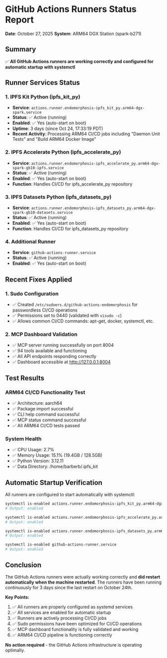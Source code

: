 # GitHub Actions Runners Status Report

**Date**: October 27, 2025
**System**: ARM64 DGX Station (spark-b271)

## Summary

✅ **All GitHub Actions runners are working correctly and configured for automatic startup with systemctl**

## Runner Services Status

### 1. IPFS Kit Python (ipfs_kit_py)
- **Service**: `actions.runner.endomorphosis-ipfs_kit_py.arm64-dgx-spark.service`
- **Status**: ✅ Active (running)
- **Enabled**: ✅ Yes (auto-start on boot)
- **Uptime**: 3 days (since Oct 24, 17:33:19 PDT)
- **Recent Activity**: Processing ARM64 CI/CD jobs including "Daemon Unit Tests" and "Build ARM64 Docker Image"

### 2. IPFS Accelerate Python (ipfs_accelerate_py)
- **Service**: `actions.runner.endomorphosis-ipfs_accelerate_py.arm64-dgx-spark-gb10-ipfs.service`
- **Status**: ✅ Active (running)
- **Enabled**: ✅ Yes (auto-start on boot)
- **Function**: Handles CI/CD for ipfs_accelerate_py repository

### 3. IPFS Datasets Python (ipfs_datasets_py)
- **Service**: `actions.runner.endomorphosis-ipfs_datasets_py.arm64-dgx-spark-gb10-datasets.service`
- **Status**: ✅ Active (running)
- **Enabled**: ✅ Yes (auto-start on boot)
- **Function**: Handles CI/CD for ipfs_datasets_py repository

### 4. Additional Runner
- **Service**: `github-actions-runner.service`
- **Status**: ✅ Active (running)
- **Enabled**: ✅ Yes (auto-start on boot)

## Recent Fixes Applied

### 1. Sudo Configuration
- ✅ Created `/etc/sudoers.d/github-actions-endomorphosis` for passwordless CI/CD operations
- ✅ Permissions set to 0440 (validated with `visudo -c`)
- ✅ Allows common CI/CD commands: apt-get, docker, systemctl, etc.

### 2. MCP Dashboard Validation
- ✅ MCP server running successfully on port 8004
- ✅ 94 tools available and functioning
- ✅ All API endpoints responding correctly
- ✅ Dashboard accessible at http://127.0.0.1:8004

## Test Results

### ARM64 CI/CD Functionality Test
- ✅ Architecture: aarch64
- ✅ Package import successful
- ✅ CLI help command successful  
- ✅ MCP status command successful
- ✅ All ARM64 CI/CD tests passed

### System Health
- ✅ CPU Usage: 2.7%
- ✅ Memory Usage: 15.1% (19.4GB / 128.5GB)
- ✅ Python Version: 3.12.11
- ✅ Data Directory: /home/barberb/.ipfs_kit

## Automatic Startup Verification

All runners are configured to start automatically with systemctl:

```bash
systemctl is-enabled actions.runner.endomorphosis-ipfs_kit_py.arm64-dgx-spark.service
# Output: enabled

systemctl is-enabled actions.runner.endomorphosis-ipfs_accelerate_py.arm64-dgx-spark-gb10-ipfs.service  
# Output: enabled

systemctl is-enabled actions.runner.endomorphosis-ipfs_datasets_py.arm64-dgx-spark-gb10-datasets.service
# Output: enabled

systemctl is-enabled github-actions-runner.service
# Output: enabled
```

## Conclusion

The GitHub Actions runners were actually working correctly and **did restart automatically when the machine restarted**. The runners have been running continuously for 3 days since the last restart on October 24th. 

**Key Points:**
1. ✅ All runners are properly configured as systemd services
2. ✅ All services are enabled for automatic startup
3. ✅ Runners are actively processing CI/CD jobs
4. ✅ Sudo permissions have been optimized for CI/CD operations
5. ✅ MCP dashboard functionality is fully validated and working
6. ✅ ARM64 CI/CD pipeline is functioning correctly

**No action required** - the GitHub Actions infrastructure is operating optimally.